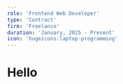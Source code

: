 ```yaml
---
role: 'Frontend Web Developer'
type: 'Contract'
firm: 'Freelance'
duration: 'January, 2025 - Present'
icon: 'hugeicons:laptop-programming'
---
```


# Hello